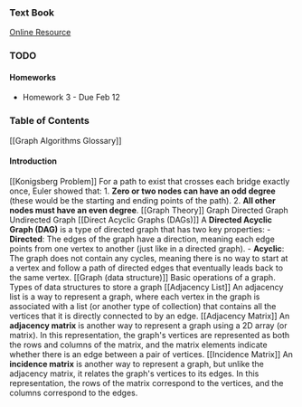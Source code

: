 ### Text Book
[Online Resource](https://en.wikibooks.org/wiki/Graph_Algorithms)


### TODO
#### Homeworks
- Homework 3 - Due  Feb 12

### Table of Contents

[[Graph Algorithms Glossary]]
#### Introduction

[[Konigsberg Problem]]
	For a path to exist that crosses each bridge exactly once, Euler showed that:
		1. **Zero or two nodes can have an odd degree** (these would be the starting and ending points of the path).
		2. **All other nodes must have an even degree**.
[[Graph Theory]]
	Graph
	Directed Graph
	Undirected Graph
[[Direct Acyclic Graphs (DAGs)]]
	A **Directed Acyclic Graph (DAG)** is a type of directed graph that has two key properties:
		- **Directed**: The edges of the graph have a direction, meaning each edge points from one vertex to another (just like in a directed graph).
		- **Acyclic**: The graph does not contain any cycles, meaning there is no way to start at a vertex and follow a path of directed edges that eventually leads back to the same vertex.
[[Graph (data structure)]]
	Basic operations of a graph.
	Types of data structures to store a graph
[[Adjacency List]]
	An adjacency list is a way to represent a graph, where each vertex in the graph is associated with a list (or another type of collection) that contains all the vertices that it is directly connected to by an edge. 
[[Adjacency  Matrix]]
	An **adjacency matrix** is another way to represent a graph using a 2D array (or matrix). In this representation, the graph's vertices are represented as both the rows and columns of the matrix, and the matrix elements indicate whether there is an edge between a pair of vertices.
[[Incidence Matrix]]
	An **incidence matrix** is another way to represent a graph, but unlike the adjacency matrix, it relates the graph's vertices to its edges. In this representation, the rows of the matrix correspond to the vertices, and the columns correspond to the edges.







